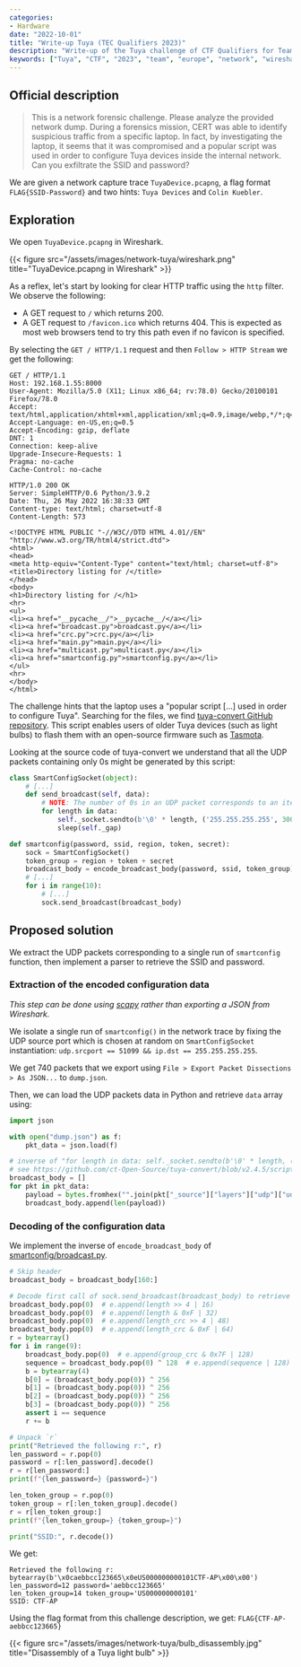 ```yaml
---
categories:
- Hardware
date: "2022-10-01"
title: "Write-up Tuya (TEC Qualifiers 2023)"
description: "Write-up of the Tuya challenge of CTF Qualifiers for Team Europe Candidates 2023."
keywords: ["Tuya", "CTF", "2023", "team", "europe", "network", "wireshark", "UDP", "SSID"]
---
```


## Official description

> This is a network forensic challenge. Please analyze the provided network
> dump. During a forensics mission, CERT was able to identify suspicious traffic
> from a specific laptop. In fact, by investigating the laptop, it seems that it
> was compromised and a popular script was used in order to configure Tuya
> devices inside the internal network. Can you exfiltrate the SSID and password?

We are given a network capture trace `TuyaDevice.pcapng`, a flag format
`FLAG{SSID-Password}` and two hints: `Tuya Devices` and `Colin Kuebler`.

## Exploration

We open `TuyaDevice.pcapng` in Wireshark.

{{< figure src="/assets/images/network-tuya/wireshark.png" title="TuyaDevice.pcapng in Wireshark" >}}

As a reflex, let's start by looking for clear HTTP traffic using the `http`
filter. We observe the following:

  * A GET request to `/` which returns 200.
  * A GET request to `/favicon.ico` which returns 404. This is expected as most
    web browsers tend to try this path even if no favicon is specified.

By selecting the `GET / HTTP/1.1` request and then `Follow > HTTP Stream` we get
the following:

```
GET / HTTP/1.1
Host: 192.168.1.55:8000
User-Agent: Mozilla/5.0 (X11; Linux x86_64; rv:78.0) Gecko/20100101 Firefox/78.0
Accept: text/html,application/xhtml+xml,application/xml;q=0.9,image/webp,*/*;q=0.8
Accept-Language: en-US,en;q=0.5
Accept-Encoding: gzip, deflate
DNT: 1
Connection: keep-alive
Upgrade-Insecure-Requests: 1
Pragma: no-cache
Cache-Control: no-cache

HTTP/1.0 200 OK
Server: SimpleHTTP/0.6 Python/3.9.2
Date: Thu, 26 May 2022 16:38:33 GMT
Content-type: text/html; charset=utf-8
Content-Length: 573

<!DOCTYPE HTML PUBLIC "-//W3C//DTD HTML 4.01//EN" "http://www.w3.org/TR/html4/strict.dtd">
<html>
<head>
<meta http-equiv="Content-Type" content="text/html; charset=utf-8">
<title>Directory listing for /</title>
</head>
<body>
<h1>Directory listing for /</h1>
<hr>
<ul>
<li><a href="__pycache__/">__pycache__/</a></li>
<li><a href="broadcast.py">broadcast.py</a></li>
<li><a href="crc.py">crc.py</a></li>
<li><a href="main.py">main.py</a></li>
<li><a href="multicast.py">multicast.py</a></li>
<li><a href="smartconfig.py">smartconfig.py</a></li>
</ul>
<hr>
</body>
</html>
```

The challenge hints that the laptop uses a "popular script [...] used in order
to configure Tuya". Searching for the files, we find
[tuya-convert GitHub repository](https://github.com/ct-Open-Source/tuya-convert/blob/v2.4.5/scripts/smartconfig/smartconfig.py).
This script enables users of older Tuya devices (such as light bulbs) to flash
them with an open-source firmware such as [Tasmota](https://tasmota.github.io/).

Looking at the source code of tuya-convert we understand that all the UDP
packets containing only 0s might be generated by this script:

```Python
class SmartConfigSocket(object):
    # [...]
    def send_broadcast(self, data):
        # NOTE: The number of 0s in an UDP packet corresponds to an item of data
        for length in data:
            self._socket.sendto(b'\0' * length, ('255.255.255.255', 30011))
            sleep(self._gap)

def smartconfig(password, ssid, region, token, secret):
    sock = SmartConfigSocket()
    token_group = region + token + secret
    broadcast_body = encode_broadcast_body(password, ssid, token_group)
    # [...]
    for i in range(10):
        # [...]
        sock.send_broadcast(broadcast_body)
```

## Proposed solution

We extract the UDP packets corresponding to a single run of `smartconfig`
function, then implement a parser to retrieve the SSID and password.

### Extraction of the encoded configuration data

*This step can be done using [scapy](https://scapy.net/) rather than exporting
a JSON from Wireshark.*

We isolate a single run of `smartconfig()` in the network trace by fixing
the UDP source port which is chosen at random on `SmartConfigSocket`
instantiation: `udp.srcport == 51099 && ip.dst == 255.255.255.255`.

We get 740 packets that we export using
`File > Export Packet Dissections > As JSON...` to `dump.json`.

Then, we can load the UDP packets data in Python and retrieve `data` array
using:
```Python
import json

with open("dump.json") as f:
    pkt_data = json.load(f)

# inverse of "for length in data: self._socket.sendto(b'\0' * length, ('255.255.255.255', 30011))"
# see https://github.com/ct-Open-Source/tuya-convert/blob/v2.4.5/scripts/smartconfig/smartconfig.py
broadcast_body = []
for pkt in pkt_data:
    payload = bytes.fromhex("".join(pkt["_source"]["layers"]["udp"]["udp.payload"].split(":")))
    broadcast_body.append(len(payload))
```

### Decoding of the configuration data

We implement the inverse of `encode_broadcast_body` of [smartconfig/broadcast.py](https://github.com/ct-Open-Source/tuya-convert/blob/v2.4.5/scripts/smartconfig/broadcast.py).

```Python
# Skip header
broadcast_body = broadcast_body[160:]

# Decode first call of sock.send_broadcast(broadcast_body) to retrieve `r`
broadcast_body.pop(0)  # e.append(length >> 4 | 16)
broadcast_body.pop(0)  # e.append(length & 0xF | 32)
broadcast_body.pop(0)  # e.append(length_crc >> 4 | 48)
broadcast_body.pop(0)  # e.append(length_crc & 0xF | 64)
r = bytearray()
for i in range(9):
    broadcast_body.pop(0)  # e.append(group_crc & 0x7F | 128)
    sequence = broadcast_body.pop(0) ^ 128  # e.append(sequence | 128)
    b = bytearray(4)
    b[0] = (broadcast_body.pop(0)) ^ 256
    b[1] = (broadcast_body.pop(0)) ^ 256
    b[2] = (broadcast_body.pop(0)) ^ 256
    b[3] = (broadcast_body.pop(0)) ^ 256
    assert i == sequence
    r += b

# Unpack `r`
print("Retrieved the following r:", r)
len_password = r.pop(0)
password = r[:len_password].decode()
r = r[len_password:]
print(f"{len_password=} {password=}")

len_token_group = r.pop(0)
token_group = r[:len_token_group].decode()
r = r[len_token_group:]
print(f"{len_token_group=} {token_group=}")

print("SSID:", r.decode())
```

We get:
```
Retrieved the following r: bytearray(b'\x0caebbcc123665\x0eUS000000000101CTF-AP\x00\x00')
len_password=12 password='aebbcc123665'
len_token_group=14 token_group='US000000000101'
SSID: CTF-AP
```

Using the flag format from this challenge description, we get:
`FLAG{CTF-AP-aebbcc123665}`

{{< figure src="/assets/images/network-tuya/bulb_disassembly.jpg" title="Disassembly of a Tuya light bulb" >}}
